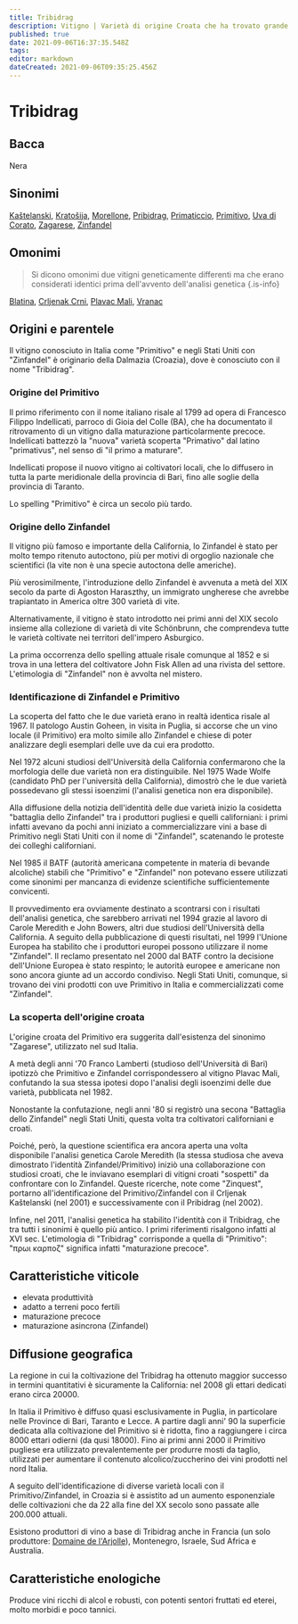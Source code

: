 ```yaml
---
title: Tribidrag
description: Vitigno | Varietà di origine Croata che ha trovato grande successo nel sud Italia e in California, capace di produrre vini tra i più robusti al mondo
published: true
date: 2021-09-06T16:37:35.548Z
tags: 
editor: markdown
dateCreated: 2021-09-06T09:35:25.456Z
---
```


# Tribidrag

## Bacca
Nera

## Sinonimi
[Kaštelanski](/vitigni/kastelanski), [Kratošija](/vitigni/kratošija), [Morellone](/vitigni/morellone), [Pribidrag](/vitigni/pribidrag), [Primaticcio](/vitigni/Italia/primaticcio),
[Primitivo](/vitigni/Italia/primitivo), [Uva di Corato](/vitigni/Italia/uva-di-corato), [Zagarese](/vitigni/Italia/zagarese), [Zinfandel](/vitigni/Croazia/tribidrag)

## Omonimi
> Si dicono omonimi due vitigni geneticamente differenti ma che erano considerati identici prima dell'avvento dell'analisi genetica
{.is-info}

[Blatina](/vitigni/Croazia/tribidrag), [Crljenak Crni](/vitigni/crljeank-crni), [Plavac Mali](/vitigni/plavac-mali), [Vranac](/vitigni/vranac)

## Origini e parentele
Il vitigno conosciuto in Italia come "Primitivo" e negli Stati Uniti con "Zinfandel" è originario della Dalmazia (Croazia), dove è conosciuto con il nome "Tribidrag".

### Origine del Primitivo
Il primo riferimento con il nome italiano risale al 1799 ad opera di Francesco Filippo Indellicati, parroco di Gioia del Colle (BA), che ha documentato il ritrovamento di un vitigno dalla maturazione particolarmente precoce. Indellicati battezzò la "nuova" varietà scoperta "Primativo" dal latino "primativus", nel senso di "il primo a maturare". 

Indellicati propose il nuovo vitigno ai coltivatori locali, che lo diffusero in tutta la parte meridionale della provincia di Bari, fino alle soglie della provincia di Taranto.

Lo spelling "Primitivo" è circa un secolo più tardo.

### Origine dello Zinfandel
Il vitigno più famoso e importante della California, lo Zinfandel è stato per molto tempo ritenuto autoctono, più per motivi di orgoglio nazionale che scientifici (la vite non è una specie autoctona delle americhe).

Più verosimilmente, l'introduzione dello Zinfandel è avvenuta a metà del XIX secolo da parte di Agoston Haraszthy, un immigrato ungherese che avrebbe trapiantato in America oltre 300 varietà di vite.

Alternativamente, il vitigno è stato introdotto  nei primi anni del XIX secolo insieme alla collezione di varietà di vite Schönbrunn, che comprendeva tutte le varietà coltivate nei territori dell'impero Asburgico.

La prima occorrenza dello spelling attuale risale comunque al 1852 e si trova in una lettera del coltivatore John Fisk Allen ad una rivista del settore. L'etimologia di "Zinfandel" non è avvolta nel mistero.

### Identificazione di Zinfandel e Primitivo
La scoperta del fatto che le due varietà erano in realtà identica risale al 1967. Il patologo Austin Goheen, in visita in Puglia, si accorse che un vino locale (il Primitivo) era molto simile allo Zinfandel e chiese di poter analizzare degli esemplari delle uve da cui era prodotto. 

Nel 1972 alcuni studiosi dell'Università della California confermarono che la morfologia delle due varietà non era distinguibile. Nel 1975 Wade Wolfe (candidato PhD per l'università della California), dimostrò che le due varietà possedevano gli stessi isoenzimi (l'analisi genetica non era disponibile). 

Alla diffusione della notizia dell'identità delle due varietà inizio la cosidetta "battaglia dello Zinfandel" tra i produttori pugliesi e quelli californiani: i primi infatti avevano da pochi anni iniziato a commercializzare vini a base di Primitivo negli Stati Uniti con il nome di "Zinfandel", scatenando le proteste dei colleghi californiani. 

Nel 1985 il BATF (autorità americana competente in materia di bevande alcoliche) stabilì che "Primitivo" e "Zinfandel" non potevano essere utilizzati come sinonimi per mancanza di evidenze scientifiche sufficientemente convicenti.

Il provvedimento era ovviamente destinato a scontrarsi con i risultati dell'analisi genetica, che sarebbero arrivati nel 1994 grazie al lavoro di Carole Meredith e John Bowers, altri due studiosi dell'Università della California. A seguito della pubblicazione di questi risultati, nel 1999 l'Unione Europea ha stabilito che i produttori europei possono utilizzare il nome "Zinfandel". Il reclamo presentato nel 2000 dal BATF contro la decisione dell'Unione Europea è stato respinto; le autorità europee e americane non sono ancora giunte ad un accordo condiviso. Negli Stati Uniti, comunque, si trovano dei vini prodotti con uve Primitivo in Italia e commercializzati come "Zinfandel".

### La scoperta dell'origine croata
L'origine croata del Primitivo era suggerita dall'esistenza del sinonimo "Zagarese", utilizzato nel sud Italia. 

A metà degli anni '70 Franco Lamberti (studioso dell'Università di Bari) ipotizzò che Primitivo e Zinfandel corrispondessero al vitigno Plavac Mali, confutando la sua stessa ipotesi dopo l'analisi degli isoenzimi delle due varietà, pubblicata nel 1982.

Nonostante la confutazione, negli anni '80 si registrò una secona "Battaglia dello Zinfandel" negli Stati Uniti, questa volta tra coltivatori californiani e croati.

Poiché, però, la questione scientifica era ancora aperta una volta disponibile l'analisi genetica Carole Meredith (la stessa studiosa che aveva dimostrato l'identità Zinfandel/Primitivo) iniziò una collaborazione con studiosi croati, che le inviavano esemplari di vitigni croati "sospetti" da confrontare con lo Zinfandel. Queste ricerche, note come "Zinquest", portarno all'identificazione del Primitivo/Zinfandel con il Crljenak Kaštelanski (nel 2001) e successivamente con il Pribidrag (nel 2002).

Infine, nel 2011, l'analisi genetica ha stabilito l'identità con il Tribidrag, che tra tutti i sinonimi è quello più antico. I primi riferimenti risalgono infatti al XVI sec. L'etimologia di "Tribidrag" corrisponde a quella di "Primitivo":  "πρωι καρπoζ" significa infatti "maturazione precoce". 


## Caratteristiche viticole
- elevata produttività 
- adatto a terreni poco fertili
- maturazione precoce
- maturazione asincrona (Zinfandel)

## Diffusione geografica
La regione in cui la coltivazione del Tribidrag ha ottenuto maggior successo in termini quantitativi è sicuramente la California: nel 2008 gli ettari dedicati erano circa 20000.

In Italia il Primitivo è diffuso quasi esclusivamente in Puglia, in particolare nelle Province di Bari, Taranto e Lecce. A partire dagli anni' 90 la superficie dedicata alla coltivazione del Primitivo si è ridotta, fino a raggiungere i circa 8000 ettari odierni (da qusi 18000). Fino ai primi anni 2000 il Primitivo pugliese era utilizzato prevalentemente per produrre mosti da taglio, utilizzati per aumentare il contenuto alcolico/zuccherino dei vini prodotti nel nord Italia.

A seguito dell'identificazione di diverse varietà locali con il Primitivo/Zinfandel, in Croazia si è assistito ad un aumento esponenziale delle coltivazioni che da 22 alla fine del XX secolo sono passate alle 200.000 attuali. 

Esistono produttori di vino a base di Tribidrag anche in Francia (un solo produttore: [Domaine de l'Arjolle](/produttori/francia/languedoc-roussillon/domaine-de-larjolle)), Montenegro, Israele, Sud Africa e Australia.

## Caratteristiche enologiche
Produce vini ricchi di alcol e robusti, con potenti sentori fruttati ed eterei, molto morbidi e poco tannici. 
